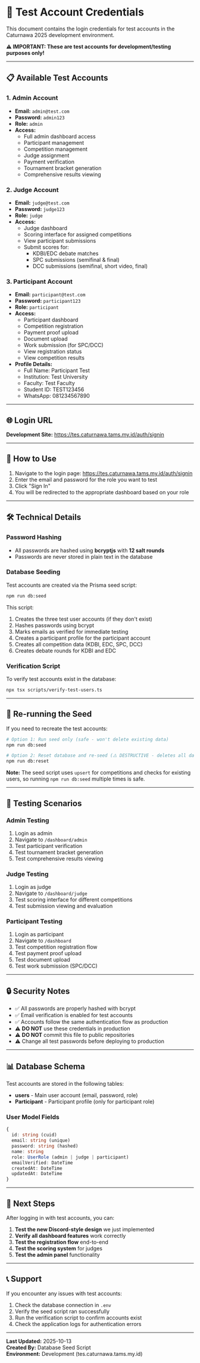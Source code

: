# 🔐 Test Account Credentials

This document contains the login credentials for test accounts in the Caturnawa 2025 development environment.

**⚠️ IMPORTANT: These are test accounts for development/testing purposes only!**

---

## 📋 Available Test Accounts

### 1. Admin Account
- **Email:** `admin@test.com`
- **Password:** `admin123`
- **Role:** `admin`
- **Access:**
  - Full admin dashboard access
  - Participant management
  - Competition management
  - Judge assignment
  - Payment verification
  - Tournament bracket generation
  - Comprehensive results viewing

### 2. Judge Account
- **Email:** `judge@test.com`
- **Password:** `judge123`
- **Role:** `judge`
- **Access:**
  - Judge dashboard
  - Scoring interface for assigned competitions
  - View participant submissions
  - Submit scores for:
    - KDBI/EDC debate matches
    - SPC submissions (semifinal & final)
    - DCC submissions (semifinal, short video, final)

### 3. Participant Account
- **Email:** `participant@test.com`
- **Password:** `participant123`
- **Role:** `participant`
- **Access:**
  - Participant dashboard
  - Competition registration
  - Payment proof upload
  - Document upload
  - Work submission (for SPC/DCC)
  - View registration status
  - View competition results
- **Profile Details:**
  - Full Name: Participant Test
  - Institution: Test University
  - Faculty: Test Faculty
  - Student ID: TEST123456
  - WhatsApp: 081234567890

---

## 🌐 Login URL

**Development Site:** https://tes.caturnawa.tams.my.id/auth/signin

---

## 🔧 How to Use

1. Navigate to the login page: https://tes.caturnawa.tams.my.id/auth/signin
2. Enter the email and password for the role you want to test
3. Click "Sign In"
4. You will be redirected to the appropriate dashboard based on your role

---

## 🛠️ Technical Details

### Password Hashing
- All passwords are hashed using **bcryptjs** with **12 salt rounds**
- Passwords are never stored in plain text in the database

### Database Seeding
Test accounts are created via the Prisma seed script:

```bash
npm run db:seed
```

This script:
1. Creates the three test user accounts (if they don't exist)
2. Hashes passwords using bcrypt
3. Marks emails as verified for immediate testing
4. Creates a participant profile for the participant account
5. Creates all competition data (KDBI, EDC, SPC, DCC)
6. Creates debate rounds for KDBI and EDC

### Verification Script
To verify test accounts exist in the database:

```bash
npx tsx scripts/verify-test-users.ts
```

---

## 🔄 Re-running the Seed

If you need to recreate the test accounts:

```bash
# Option 1: Run seed only (safe - won't delete existing data)
npm run db:seed

# Option 2: Reset database and re-seed (⚠️ DESTRUCTIVE - deletes all data)
npm run db:reset
```

**Note:** The seed script uses `upsert` for competitions and checks for existing users, so running `npm run db:seed` multiple times is safe.

---

## 📝 Testing Scenarios

### Admin Testing
1. Login as admin
2. Navigate to `/dashboard/admin`
3. Test participant verification
4. Test tournament bracket generation
5. Test comprehensive results viewing

### Judge Testing
1. Login as judge
2. Navigate to `/dashboard/judge`
3. Test scoring interface for different competitions
4. Test submission viewing and evaluation

### Participant Testing
1. Login as participant
2. Navigate to `/dashboard`
3. Test competition registration flow
4. Test payment proof upload
5. Test document upload
6. Test work submission (SPC/DCC)

---

## 🔒 Security Notes

- ✅ All passwords are properly hashed with bcrypt
- ✅ Email verification is enabled for test accounts
- ✅ Accounts follow the same authentication flow as production
- ⚠️ **DO NOT** use these credentials in production
- ⚠️ **DO NOT** commit this file to public repositories
- ⚠️ Change all test passwords before deploying to production

---

## 📊 Database Schema

Test accounts are stored in the following tables:

- **users** - Main user account (email, password, role)
- **Participant** - Participant profile (only for participant role)

### User Model Fields
```typescript
{
  id: string (cuid)
  email: string (unique)
  password: string (hashed)
  name: string
  role: UserRole (admin | judge | participant)
  emailVerified: DateTime
  createdAt: DateTime
  updatedAt: DateTime
}
```

---

## 🎯 Next Steps

After logging in with test accounts, you can:

1. **Test the new Discord-style design** we just implemented
2. **Verify all dashboard features** work correctly
3. **Test the registration flow** end-to-end
4. **Test the scoring system** for judges
5. **Test the admin panel** functionality

---

## 📞 Support

If you encounter any issues with test accounts:

1. Check the database connection in `.env`
2. Verify the seed script ran successfully
3. Run the verification script to confirm accounts exist
4. Check the application logs for authentication errors

---

**Last Updated:** 2025-10-13  
**Created By:** Database Seed Script  
**Environment:** Development (tes.caturnawa.tams.my.id)

